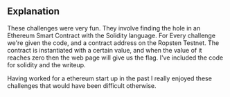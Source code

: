 ## Explanation
These challenges were very fun. They involve finding the hole in an Ethereum Smart Contract with the Solidity language. For Every challenge we're given the code, and a contract address on the Ropsten Testnet. The contract is instantiated with a certain value, and when the value of it reaches zero then the web page will give us the flag. I've included the code for solidity and the writeup. 

Having worked for a ethereum start up in the past I really enjoyed these challenges that would have been difficult otherwise.